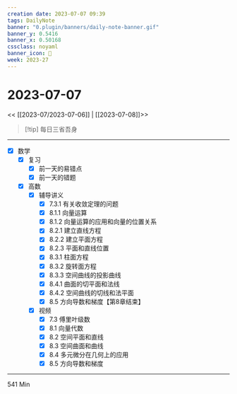 ```yaml
---
creation date: 2023-07-07 09:39
tags: DailyNote
banner: "0.plugin/banners/daily-note-banner.gif"
banner_y: 0.5416
banner_x: 0.50168
cssclass: noyaml
banner_icon: 💌
week: 2023-27
---
```


# 2023-07-07

<< [[2023-07/2023-07-06]] | [[2023-07-08]]>>


> [!tip] 每日三省吾身
> 

---

- [x] 数学
	- [x] 复习
		- [x] 前一天的易错点
		- [x] 前一天的错题
	- [x] 高数
		- [x] 辅导讲义
			- [x] 7.3.1 有关收敛定理的问题
			- [x] 8.1.1 向量运算
			- [x] 8.1.2 向量运算的应用和向量的位置关系
			- [x] 8.2.1 建立直线方程
			- [x] 8.2.2 建立平面方程
			- [x] 8.2.3 平面和直线位置
			- [x] 8.3.1 柱面方程
			- [x] 8.3.2 旋转面方程
			- [x] 8.3.3 空间曲线的投影曲线
			- [x] 8.4.1 曲面的切平面和法线
			- [x] 8.4.2 空间曲线的切线和法平面
			- [x] 8.5 方向导数和梯度【第8章结束】
		- [x] 视频
			- [x] 7.3 傅里叶级数
			- [x] 8.1 向量代数
			- [x] 8.2 空间平面和直线
			- [x] 8.3 空间曲面和曲线
			- [x] 8.4 多元微分在几何上的应用
			- [x] 8.5 方向导数和梯度

---


541 Min